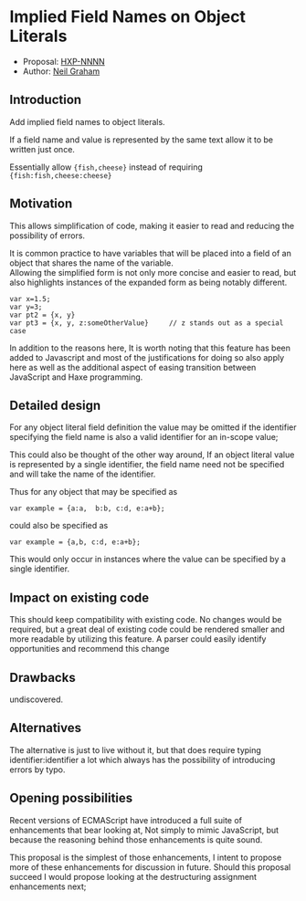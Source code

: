 # Implied Field Names on Object Literals

* Proposal: [HXP-NNNN](0000-implied-fieldnames.md)
* Author: [Neil Graham](https://github.com/Lerc)

## Introduction

Add implied field names to object literals. 

If a field name and value is represented by the same text allow it to be written just once.

Essentially allow `{fish,cheese}` instead of requiring `{fish:fish,cheese:cheese}`

## Motivation

This allows simplification of code, making it easier to read and
reducing the possibility of errors.

It is common practice to have variables that will be placed into a
field of an object that shares the name of the variable.  
Allowing the simplified form is not only more concise and easier to read, but also
highlights instances of the expanded form as being notably different.

```
var x=1.5;
var y=3;
var pt2 = {x, y}
var pt3 = {x, y, z:someOtherValue}     // z stands out as a special case
```

In addition to the reasons here, It is worth noting that this feature has been 
added to Javascript and most of the justifications for doing so also apply here
as well as the additional aspect of easing transition between JavaScript 
and Haxe programming.



## Detailed design

For any object literal field definition the value may be omitted if the identifier
specifying the field name is also a valid identifier for an in-scope value;

This could also be thought of the other way around,  If an object literal value is represented by a single identifier, the field name need not be specified and will take the name of the identifier.

Thus for any object that may be specified as
```
var example = {a:a,  b:b, c:d, e:a+b};
```
could also be specified as 
```
var example = {a,b, c:d, e:a+b};
```

This would only occur in instances where the value can be specified by a single identifier.

## Impact on existing code

This should keep compatibility with existing code.   No changes would be required, but a
great deal of existing code could be rendered smaller and more readable by utilizing this
feature.  A parser could easily identify opportunities and recommend this change 

## Drawbacks

undiscovered.

## Alternatives

The alternative is just to live without it, but that does require typing identifier:identifier a lot which always has the possibility of introducing errors by typo.

## Opening possibilities

Recent versions of ECMAScript have introduced a full suite of enhancements that bear looking at,  Not simply to mimic JavaScript, but because the reasoning behind those enhancements is quite sound.   

This proposal is the simplest of those enhancements, I intent to propose more of these enhancements for discussion in future.  Should this proposal succeed I would propose looking at the destructuring assignment enhancements next;
